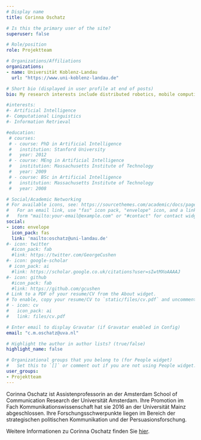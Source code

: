 ```yaml
---
# Display name
title: Corinna Oschatz

# Is this the primary user of the site?
superuser: false

# Role/position
role: Projektteam

# Organizations/Affiliations
organizations:
- name: Universität Koblenz-Landau
  url: "https://www.uni-koblenz-landau.de"

# Short bio (displayed in user profile at end of posts)
bio: My research interests include distributed robotics, mobile computing and programmable matter.

#interests:
#- Artificial Intelligence
#- Computational Linguistics
#- Information Retrieval

#education:
 # courses:
 # - course: PhD in Artificial Intelligence
 #   institution: Stanford University
 #   year: 2012
 # - course: MEng in Artificial Intelligence
 #   institution: Massachusetts Institute of Technology
 #   year: 2009
 # - course: BSc in Artificial Intelligence
 #   institution: Massachusetts Institute of Technology
 #   year: 2008

# Social/Academic Networking
# For available icons, see: https://sourcethemes.com/academic/docs/page-builder/#icons
#   For an email link, use "fas" icon pack, "envelope" icon, and a link in the
#   form "mailto:your-email@example.com" or "#contact" for contact widget.
social:
- icon: envelope
  icon_pack: fas
  link: 'mailto:oschatz@uni-landau.de'
#- icon: twitter
  #icon_pack: fab
  #link: https://twitter.com/GeorgeCushen
#- icon: google-scholar
 # icon_pack: ai
  #link: https://scholar.google.co.uk/citations?user=sIwtMXoAAAAJ
#- icon: github
  #icon_pack: fab
  #link: https://github.com/gcushen
# Link to a PDF of your resume/CV from the About widget.
# To enable, copy your resume/CV to `static/files/cv.pdf` and uncomment the lines below.
# - icon: cv
#   icon_pack: ai
#   link: files/cv.pdf

# Enter email to display Gravatar (if Gravatar enabled in Config)
email: "c.m.oschatz@uva.nl"

# Highlight the author in author lists? (true/false)
highlight_name: false

# Organizational groups that you belong to (for People widget)
#   Set this to `[]` or comment out if you are not using People widget.
user_groups:
- Projektteam
---
```


Corinna Oschatz ist Assistenprofessorin an der Amsterdam School of Communication Research der Universität Amsterdam. Ihre Promotion im Fach Kommunikationswissenschaft hat sie 2016 an der Universität Mainz abgeschlossen. Ihre Forschungsschwerpunkte liegen im Bereich der strategischen politischen Kommunikation und der Persuasionsforschung.

Weitere Informationen zu Corinna Oschatz finden Sie <a href="https://www.feb.uva.nl/en/profile/o/s/c.m.oschatz/c.m.oschatz.html?origin=FedfLwcOQvudaYuxtk0OMA" target="_blank">hier</a>.

